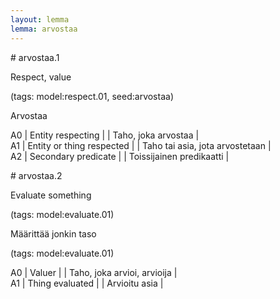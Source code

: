 ```yaml
---
layout: lemma
lemma: arvostaa
---
```


<div class="sense">
# <span class="sensename">arvostaa.1</span>

<span class="description">Respect, value</span>

(tags: model:respect.01, seed:arvostaa)

<span class="description">Arvostaa</span>

A0 | Entity respecting |   | Taho, joka arvostaa |  
A1 | Entity or thing respected |   | Taho tai asia, jota arvostetaan |  
A2 | Secondary predicate |   | Toissijainen predikaatti |  

</div>

<div class="sense">
# <span class="sensename">arvostaa.2</span>

<span class="description">Evaluate something</span>

(tags: model:evaluate.01)

<span class="description">Määrittää jonkin taso</span>

(tags: model:evaluate.01)

A0 | Valuer |   | Taho, joka arvioi, arvioija |  
A1 | Thing evaluated |   | Arvioitu asia |  

</div>

